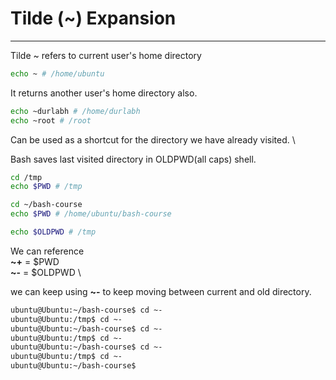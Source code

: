# Tilde (~) Expansion
----

Tilde ~ refers to current user's home directory
```bash
echo ~ # /home/ubuntu
```

It returns another user's home directory also.
```bash
echo ~durlabh # /home/durlabh
echo ~root # /root
```
Can be used as a shortcut for the directory we have already visited. \

Bash saves last visited directory in OLDPWD(all caps) shell.
```bash
cd /tmp
echo $PWD # /tmp

cd ~/bash-course
echo $PWD # /home/ubuntu/bash-course

echo $OLDPWD # /tmp

```

We can reference \
  **~+** = $PWD \
  **~-** = $OLDPWD \

we can keep using **~-** to keep moving between current and old directory.
```bash
ubuntu@Ubuntu:~/bash-course$ cd ~-
ubuntu@Ubuntu:/tmp$ cd ~-
ubuntu@Ubuntu:~/bash-course$ cd ~-
ubuntu@Ubuntu:/tmp$ cd ~-
ubuntu@Ubuntu:~/bash-course$ cd ~-
ubuntu@Ubuntu:/tmp$ cd ~-
ubuntu@Ubuntu:~/bash-course$
```